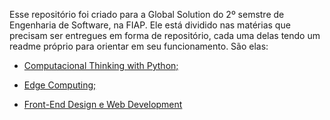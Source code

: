 Esse repositório foi criado para a Global Solution do 2º semstre de Engenharia de Software, na FIAP.
Ele está dividido nas matérias que precisam ser entregues em forma de repositório, cada uma delas tendo um readme próprio para orientar em seu funcionamento. São elas:

- <a href="./Computacional-Thinking-with-Python/">Computacional Thinking with Python;</a>

- <a href="./Computacional-Thinking-with-Python/">Edge Computing;</a>

- <a href="./Computacional-Thinking-with-Python/">Front-End Design e Web Development</a>